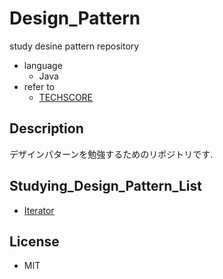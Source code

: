 # Design_Pattern
study desine pattern repository
- language
    - Java
- refer to
    - [TECHSCORE](http://www.techscore.com/tech/DesignPattern/index.html/)

## Description
デザインパターンを勉強するためのリポジトリです.

## Studying_Design_Pattern_List
- [Iterator](./Iterator/)

## License
- MIT